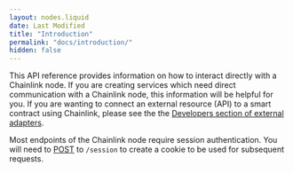 ```yaml
---
layout: nodes.liquid
date: Last Modified
title: "Introduction"
permalink: "docs/introduction/"
hidden: false
---
```

This API reference provides information on how to interact directly with a Chainlink node. If you are creating services which need direct communication with a Chainlink node, this information will be helpful for you. If you are wanting to connect an external resource (API) to a smart contract using Chainlink, please see the the [Developers section of external adapters](../developers/).

Most endpoints of the Chainlink node require session authentication. You will need to [POST](ref:sessions) to `/session` to create a cookie to be used for subsequent requests.